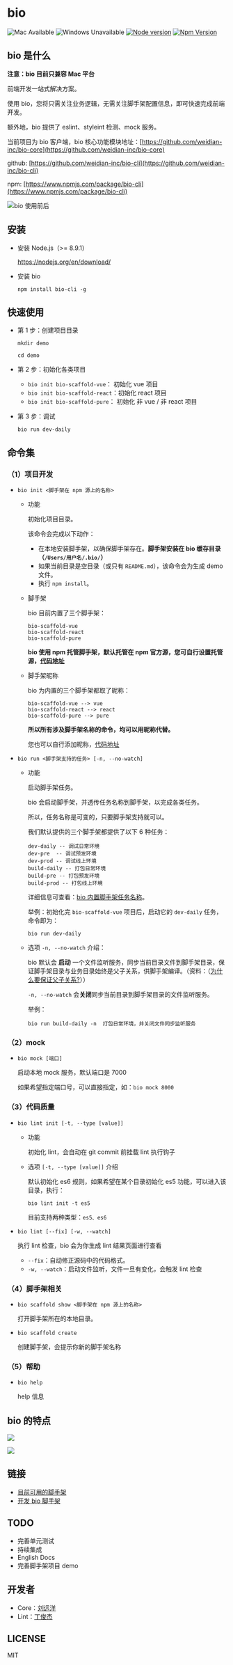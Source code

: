 # bio

![Mac Available](https://img.shields.io/badge/Mac-available-brightgreen.svg) ![Windows Unavailable](https://img.shields.io/badge/Windows-unavailable-red.svg) [![Node version](https://img.shields.io/badge/node-%3E%3D%208.9.1-brightgreen.svg)](http://nodejs.org/) [![Npm Version](https://img.shields.io/badge/npm-%3E%3D%205.5.1-brightgreen.svg)](https://www.npmjs.com/)

## bio 是什么

**注意：bio 目前只兼容 Mac 平台**

前端开发一站式解决方案。

使用 bio，您将只需关注业务逻辑，无需关注脚手架配置信息，即可快速完成前端开发。

额外地，bio 提供了 eslint、styleint 检测、mock 服务。

当前项目为 bio 客户端，bio 核心功能模块地址：[https://github.com/weidian-inc/bio-core](https://github.com/weidian-inc/bio-core)

github: [https://github.com/weidian-inc/bio-cli](https://github.com/weidian-inc/bio-cli)

npm: [https://www.npmjs.com/package/bio-cli](https://www.npmjs.com/package/bio-cli)

![bio 使用前后](https://user-images.githubusercontent.com/5757051/37277015-6eb4c890-261e-11e8-8c2b-500e6eff3295.png)

## 安装

+   安装 Node.js（>= 8.9.1）

    https://nodejs.org/en/download/

+   安装 bio

    ```
    npm install bio-cli -g
    ```
    
## 快速使用

+   第 1 步：创建项目目录

    ```
    mkdir demo

    cd demo
    ```
    
+   第 2 步：初始化各类项目
    +   `bio init bio-scaffold-vue`：  初始化 vue 项目
    +   `bio init bio-scaffold-react`：初始化 react 项目
    +   `bio init bio-scaffold-pure`：  初始化 非 vue / 非 react 项目
    
+   第 3 步：调试
    
    ```
    bio run dev-daily
    ```

## 命令集

### （1）项目开发

+   `bio init <脚手架在 npm 源上的名称>`

    +   功能

        初始化项目目录。

        该命令会完成以下动作：

        +   在本地安装脚手架，以确保脚手架存在。**脚手架安装在 bio 缓存目录（`/Users/用户名/.bio/`）**
        +   如果当前目录是空目录（或只有 `README.md`），该命令会为生成 demo 文件。
        +   执行 `npm install`。

    +   脚手架
    
        bio 目前内置了三个脚手架：
        
        ```
        bio-scaffold-vue
        bio-scaffold-react
        bio-scaffold-pure
        ```

        **bio 使用 npm 托管脚手架，默认托管在 npm 官方源，您可自行设置托管源，[代码地址](https://github.com/weidian-inc/bio-core/blob/master/bin/cmd.js#L50)**

    +   脚手架昵称

        bio 为内置的三个脚手架都取了昵称：

        ```
        bio-scaffold-vue --> vue
        bio-scaffold-react --> react
        bio-scaffold-pure --> pure
        ```

        **所以所有涉及脚手架名称的命令，均可以用昵称代替。**

        您也可以自行添加昵称，[代码地址](https://github.com/weidian-inc/bio-core/blob/master/bin/cmd.js#L52~L67)

+   `bio run <脚手架支持的任务> [-n, --no-watch]`

    +   功能

        启动脚手架任务。

        bio 会启动脚手架，并透传任务名称到脚手架，以完成各类任务。

        所以，任务名称是可变的，只要脚手架支持就可以。

        我们默认提供的三个脚手架都提供了以下 6 种任务：
        
        ```
        dev-daily -- 调试日常环境
        dev-pre  -- 调试预发环境
        dev-prod -- 调试线上环境
        build-daily -- 打包日常环境
        build-pre -- 打包预发环境
        build-prod -- 打包线上环境
        ```

        详细信息可查看：[bio 内置脚手架任务名称](./docs/cn/目前bio可用的脚手架.md)。

        举例：初始化完 `bio-scaffold-vue` 项目后，启动它的 `dev-daily` 任务，命令即为：

        ```
        bio run dev-daily
        ```

    +   选项 `-n, --no-watch` 介绍：

        bio 默认会 **启动** 一个文件监听服务，同步当前目录文件到脚手架目录，保证脚手架目录与业务目录始终是父子关系，供脚手架编译。（资料：（[为什么要保证父子关系?](https://github.com/hoperyy/deep-webpack/issues/8)））

        `-n, --no-watch` 会**关闭**同步当前目录到脚手架目录的文件监听服务。

        举例：

        ```
        bio run build-daily -n  打包日常环境，并关闭文件同步监听服务
        ```
    
### （2）mock

+   `bio mock [端口]`

    启动本地 mock 服务，默认端口是 7000

    如果希望指定端口号，可以直接指定，如：`bio mock 8000`

### （3）代码质量

+   `bio lint init [-t, --type [value]]`

    +   功能

        初始化 lint，会自动在 git commit 前挂载 lint 执行钩子

    +   选项 `[-t, --type [value]]` 介绍

        默认初始化 es6 规则，如果希望在某个目录初始化 es5 功能，可以进入该目录，执行：

        ```
        bio lint init -t es5
        ```

        目前支持两种类型：`es5、es6`

+   `bio lint [--fix] [-w, --watch]`

    执行 lint 检查，bio 会为你生成 lint 结果页面进行查看

    +   `--fix`：自动修正源码中的代码格式。
    +   `-w, --watch`：启动文件监听，文件一旦有变化，会触发 lint 检查

### （4）脚手架相关

+   `bio scaffold show <脚手架在 npm 源上的名称>`

    打开脚手架所在的本地目录。

+   `bio scaffold create`

    创建脚手架，会提示你新的脚手架名称


### （5）帮助

+   `bio help`

    help 信息

## bio 的特点

![](https://user-images.githubusercontent.com/5757051/37135599-e5dc2c2c-22d8-11e8-8953-8ef2a2441bc7.png)

![](https://user-images.githubusercontent.com/5757051/37135550-abf1fd0c-22d8-11e8-8c2e-218be599a33d.png)
    
## 链接

+   [目前可用的脚手架](./docs/cn/目前bio可用的脚手架.md)
+   [开发 bio 脚手架](./docs/cn/开发bio脚手架.md)

## TODO

+   完善单元测试
+   持续集成
+   English Docs
+   完善脚手架项目 demo

## 开发者

+   Core：[刘远洋](https://github.com/hoperyy)
+   Lint：[丁俊杰](https://github.com/IOriens)

## LICENSE

MIT
